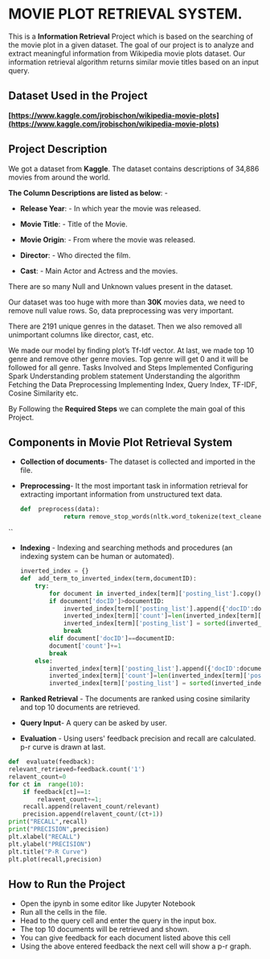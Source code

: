 
# MOVIE PLOT RETRIEVAL SYSTEM.

This is a **Information Retrieval** Project which is based on the searching of the movie plot in a given dataset. The goal of our project is to analyze and extract meaningful information from Wikipedia movie plots dataset. Our information retrieval algorithm returns similar movie titles based on an input query.


## Dataset Used in the Project

 **[https://www.kaggle.com/jrobischon/wikipedia-movie-plots](https://www.kaggle.com/jrobischon/wikipedia-movie-plots)**

## Project Description


We got a dataset from **Kaggle**. The dataset contains descriptions of 34,886 movies from around the world.

**The Column Descriptions are listed as below**: -

-   **Release Year**: - In which year the movie was released.
    
-   **Movie Title**: - Title of the Movie.
    
-   **Movie Origin**: - From where the movie was released.
    
-   **Director**: - Who directed the film.
    
-   **Cast**: - Main Actor and Actress and the movies.
    
There are so many Null and Unknown values present in the dataset.

Our dataset was too huge with more than **30K** movies data, we need to remove 		   null 	value rows. So, data preprocessing was very important.

There are 2191 unique genres in the dataset. Then we also removed all unimportant columns like director, cast, etc.

We made our model by finding plot’s Tf-Idf vector. At last, we made top 10 genre and remove other genre movies.  Top genre will get 0 and it will be followed for all genre. Tasks Involved and Steps Implemented Configuring Spark Understanding problem statement Understanding the algorithm Fetching the Data Preprocessing Implementing Index, Query Index, TF-IDF, Cosine Similarity etc.

By Following the **Required Steps** we can complete the main goal of this Project.

## Components in Movie Plot Retrieval System

 
 - **Collection of documents**- The dataset is collected and imported in the file.

- **Preprocessing**- It the most important task in information retrieval for extracting important information from unstructured text data.
	```py 
	def  preprocess(data):
				return remove_stop_words(nltk.word_tokenize(text_cleaner(data)))
``

- **Indexing** - Indexing and searching methods and procedures (an indexing system can be human or automated).

	```py 
	inverted_index = {}
	def  add_term_to_inverted_index(term,documentID):
		try:
			for document in inverted_index[term]['posting_list'].copy():
			if document['docID']>documentID:
				inverted_index[term]['posting_list'].append({'docID':documentID,'count':1})
				inverted_index[term]['count']=len(inverted_index[term]['posting_list'])
				inverted_index[term]['posting_list'] = sorted(inverted_index[term ['posting_list'],key=lambda x:x['docID'])
				break
			elif document['docID']==documentID:
			document['count']+=1
			break
		else:
			inverted_index[term]['posting_list'].append({'docID':documentID,'count':1})
			inverted_index[term]['count']=len(inverted_index[term]['posting_list'])
			inverted_index[term]['posting_list'] = sorted(inverted_index[term]['posting_list'],key=lambda x:x['docID'])

- **Ranked Retrieval** - The documents are ranked using cosine similarity and top 10 documents are retrieved.

 - **Query Input**- A query can be asked by user.
 
 - **Evaluation** - Using users' feedback precision and recall are calculated. p-r curve is drawn at last.
```py 
def  evaluate(feedback):
relevant_retrieved=feedback.count('1')
relavent_count=0
for ct in  range(10):
	if feedback[ct]==1:
		relavent_count+=1;
	recall.append(relavent_count/relevant)
	precision.append(relavent_count/(ct+1))
print("RECALL",recall)
print("PRECISION",precision)
plt.xlabel("RECALL")
plt.ylabel("PRECISION")
plt.title("P-R Curve")
plt.plot(recall,precision)
```
## How to Run the Project

- Open the ipynb in some editor like Jupyter Notebook
- Run all the cells in the file.
- Head to the query cell and enter the query in the input box.
- The top 10 documents will be retrieved and shown.
- You can give feedback for each document listed above this cell
- Using the above entered feedback the next cell will show a p-r graph.
